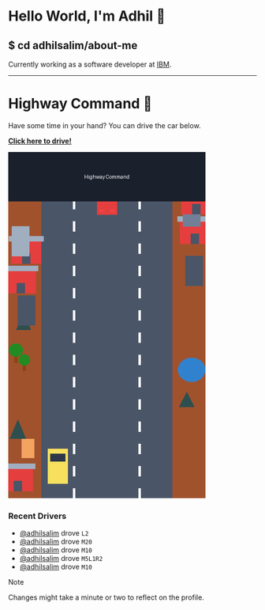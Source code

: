 # Hello World, I'm Adhil 👋

## $ cd adhilsalim/about-me
Currently working as a software developer at [IBM](https://www.ibm.com/).

---

# Highway Command 🚗

Have some time in your hand? You can drive the car below.

[**Click here to drive!**](https://github.com/adhilsalim/adhilsalim/issues/new?assignees=&labels=drive&template=drive_car.md&title=M5L1)

![Highway Driving Game Banner](highway_banner.png)

### Recent Drivers
- [@adhilsalim](https://github.com/adhilsalim) drove `L2`
- [@adhilsalim](https://github.com/adhilsalim) drove `M20`
- [@adhilsalim](https://github.com/adhilsalim) drove `M10`
- [@adhilsalim](https://github.com/adhilsalim) drove `M5L1R2`
- [@adhilsalim](https://github.com/adhilsalim) drove `M10`

> [!NOTE]
> Changes might take a minute or two to reflect on the profile.
